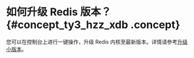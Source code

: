 # 如何升级 Redis 版本？ {#concept_ty3_hzz_xdb .concept}

您可以在控制台上进行一键操作，升级 Redis 内核至最新版本。详情请参考[升级小版本](../cn.zh-CN/用户指南/管理实例/升级小版本.md#)。

